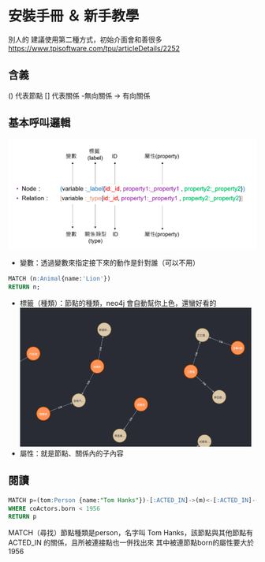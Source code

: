 # 安裝手冊 ＆ 新手教學
別人的
建議使用第二種方式，初始介面會和善很多
https://www.tpisoftware.com/tpu/articleDetails/2252

## 含義
() 代表節點
[] 代表關係
-無向關係
-> 有向關係

## 基本呼叫邏輯
![圖片](./圖/Cypher節點與關係組成.png)
+ 變數：透過變數來指定接下來的動作是針對誰（可以不用）
```sql
MATCH (n:Animal{name:'Lion'})
RETURN n;
```
+ 標籤（種類）：節點的種類，neo4j 會自動幫你上色，還蠻好看的
 ![圖片](./圖/公司與經理人關係1.png)
 + 屬性：就是節點、關係內的子內容
## 閱讀
 ```sql
MATCH p=(tom:Person {name:"Tom Hanks"})-[:ACTED_IN]->(m)<-[:ACTED_IN]-(coActors)
WHERE coActors.born < 1956
RETURN p
```
MATCH（尋找）節點種類是person，名字叫 Tom Hanks，該節點與其他節點有 ACTED_IN 的關係，且所被連接點也一併找出來
其中被連節點born的屬性要大於1956

